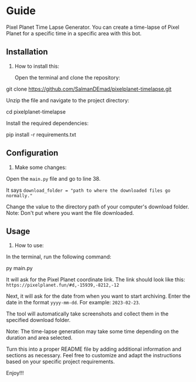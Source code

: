 # Guide
Pixel Planet Time Lapse Generator. You can create a time-lapse of Pixel Planet for a specific time in a specific area with this bot.

## Installation

1. How to install this:

   Open the terminal and clone the repository:
   
git clone https://github.com/SalmanDEmad/pixelplanet-timelapse.git

Unzip the file and navigate to the project directory:

cd pixelplanet-timelapse

Install the required dependencies:

pip install -r requirements.txt


## Configuration

1. Make some changes:

Open the `main.py` file and go to line 38.

It says `download_folder = "path to where the downloaded files go normally."`

Change the value to the directory path of your computer's download folder. Note: Don't put where you want the file downloaded.

## Usage

1. How to use:

In the terminal, run the following command:

py main.py


It will ask for the Pixel Planet coordinate link. The link should look like this: `https://pixelplanet.fun/#d,-15939,-8212,-12`

Next, it will ask for the date from when you want to start archiving. Enter the date in the format `yyyy-mm-dd`. For example: `2023-02-23`.

The tool will automatically take screenshots and collect them in the specified download folder.

Note: The time-lapse generation may take some time depending on the duration and area selected.

Turn this into a proper README file by adding additional information and sections as necessary. Feel free to customize and adapt the instructions based on your specific project requirements.

Enjoy!!!
